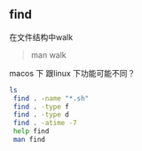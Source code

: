 find
----

在文件结构中walk

> man walk

macos 下 跟linux 下功能可能不同？

~~~sh
ls
 find . -name "*.sh"
 find . -type f
 find . -type d
 find . -atime -7
 help find
 man find
~~~